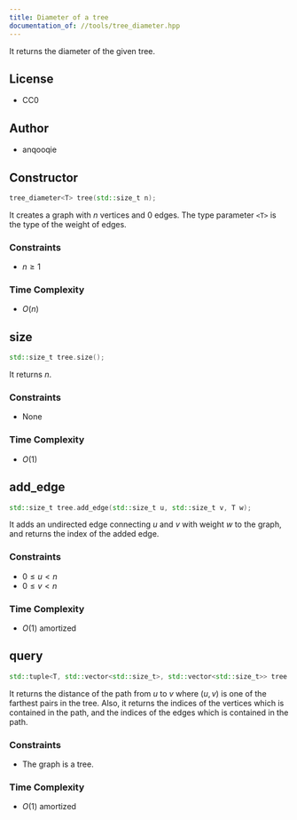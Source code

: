 ```yaml
---
title: Diameter of a tree
documentation_of: //tools/tree_diameter.hpp
---
```


It returns the diameter of the given tree.

## License
- CC0

## Author
- anqooqie

## Constructor
```cpp
tree_diameter<T> tree(std::size_t n);
```

It creates a graph with $n$ vertices and $0$ edges.
The type parameter `<T>` is the type of the weight of edges.

### Constraints
- $n \geq 1$

### Time Complexity
- $O(n)$

## size
```cpp
std::size_t tree.size();
```

It returns $n$.

### Constraints
- None

### Time Complexity
- $O(1)$

## add_edge
```cpp
std::size_t tree.add_edge(std::size_t u, std::size_t v, T w);
```

It adds an undirected edge connecting $u$ and $v$ with weight $w$ to the graph, and returns the index of the added edge.

### Constraints
- $0 \leq u < n$
- $0 \leq v < n$

### Time Complexity
- $O(1)$ amortized

## query
```cpp
std::tuple<T, std::vector<std::size_t>, std::vector<std::size_t>> tree.query();
```

It returns the distance of the path from $u$ to $v$ where $(u, v)$ is one of the farthest pairs in the tree.
Also, it returns the indices of the vertices which is contained in the path, and the indices of the edges which is contained in the path.

### Constraints
- The graph is a tree.

### Time Complexity
- $O(1)$ amortized
